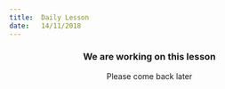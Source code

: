 ```yaml
---
title:  Daily Lesson
date:   14/11/2018
---
```


### <center>We are working on this lesson</center>
<center>Please come back later</center>